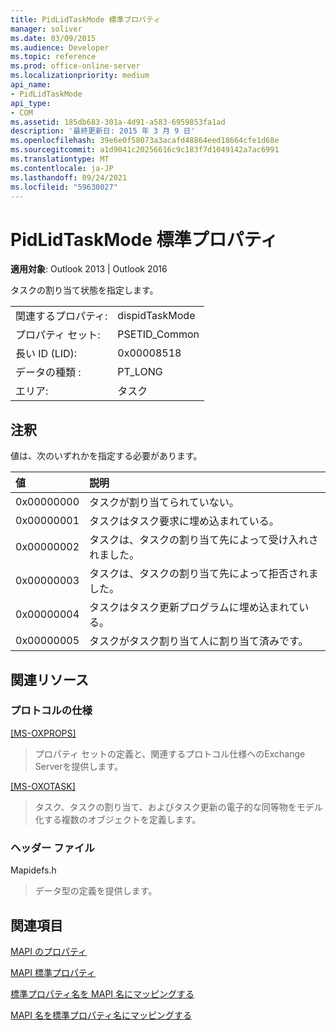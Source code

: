 ```yaml
---
title: PidLidTaskMode 標準プロパティ
manager: soliver
ms.date: 03/09/2015
ms.audience: Developer
ms.topic: reference
ms.prod: office-online-server
ms.localizationpriority: medium
api_name:
- PidLidTaskMode
api_type:
- COM
ms.assetid: 185db683-301a-4d91-a583-6959853fa1ad
description: '最終更新日: 2015 年 3 月 9 日'
ms.openlocfilehash: 39e6e0f58073a3acafd48864eed18664cfe1d68e
ms.sourcegitcommit: a1d9041c20256616c9c183f7d1049142a7ac6991
ms.translationtype: MT
ms.contentlocale: ja-JP
ms.lasthandoff: 09/24/2021
ms.locfileid: "59630027"
---
```

# <a name="pidlidtaskmode-canonical-property"></a>PidLidTaskMode 標準プロパティ

  
  
**適用対象**: Outlook 2013 | Outlook 2016 
  
タスクの割り当て状態を指定します。
  
|||
|:-----|:-----|
|関連するプロパティ:  <br/> |dispidTaskMode  <br/> |
|プロパティ セット:  <br/> |PSETID_Common  <br/> |
|長い ID (LID):  <br/> |0x00008518  <br/> |
|データの種類 :   <br/> |PT_LONG  <br/> |
|エリア:  <br/> |タスク  <br/> |
   
## <a name="remarks"></a>注釈

値は、次のいずれかを指定する必要があります。
  
|**値**|**説明**|
|:-----|:-----|
|0x00000000  <br/> |タスクが割り当てられていない。  <br/> |
|0x00000001  <br/> |タスクはタスク要求に埋め込まれている。  <br/> |
|0x00000002  <br/> |タスクは、タスクの割り当て先によって受け入れされました。  <br/> |
|0x00000003  <br/> |タスクは、タスクの割り当て先によって拒否されました。  <br/> |
|0x00000004  <br/> |タスクはタスク更新プログラムに埋め込まれている。  <br/> |
|0x00000005  <br/> |タスクがタスク割り当て人に割り当て済みです。  <br/> |
   
## <a name="related-resources"></a>関連リソース

### <a name="protocol-specifications"></a>プロトコルの仕様

[[MS-OXPROPS]](https://msdn.microsoft.com/library/f6ab1613-aefe-447d-a49c-18217230b148%28Office.15%29.aspx)
  
> プロパティ セットの定義と、関連するプロトコル仕様へのExchange Serverを提供します。
    
[[MS-OXOTASK]](https://msdn.microsoft.com/library/55600ec0-6195-4730-8436-59c7931ef27e%28Office.15%29.aspx)
  
> タスク、タスクの割り当て、およびタスク更新の電子的な同等物をモデル化する複数のオブジェクトを定義します。
    
### <a name="header-files"></a>ヘッダー ファイル

Mapidefs.h
  
> データ型の定義を提供します。
    
## <a name="see-also"></a>関連項目



[MAPI のプロパティ](mapi-properties.md)
  
[MAPI 標準プロパティ](mapi-canonical-properties.md)
  
[標準プロパティ名を MAPI 名にマッピングする](mapping-canonical-property-names-to-mapi-names.md)
  
[MAPI 名を標準プロパティ名にマッピングする](mapping-mapi-names-to-canonical-property-names.md)

